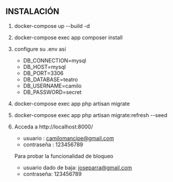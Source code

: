 ## INSTALACIÓN
 1. docker-compose up --build -d
 2. docker-compose exec app composer install
 3. configure su .env así

    * DB_CONNECTION=mysql
    * DB_HOST=mysql
    * DB_PORT=3306
    * DB_DATABASE=teatro
    * DB_USERNAME=camilo
    * DB_PASSWORD=secret

 4. docker-compose exec app php artisan migrate
 5. docker-compose exec app php artisan migrate:refresh --seed
 6. Acceda a http://localhost:8000/
    * usuario : camilomancipe@gmail.com
    * contraseña : 123456789

    Para probar la funcionalidad de bloqueo

    * usuario dado de baja: joseparra@gmail.com
    * contraseña: 123456789
 
